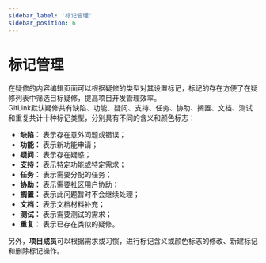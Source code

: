 ```yaml
---
sidebar_label: '标记管理'      
sidebar_position: 6   
---
```


# 标记管理

在疑修的内容编辑页面可以根据疑修的类型对其设置标记，标记的存在方便了在疑修列表中筛选目标疑修，提高项目开发管理效率。
<br/>
GitLink默认疑修共有缺陷、功能、疑问、支持、任务、协助、搁置、文档、测试和重复共计十种标记类型，分别具有不同的含义和颜色标志：

- **缺陷：** 表示存在意外问题或错误；
- **功能：** 表示新功能申请；
- **疑问：** 表示存在疑惑；
- **支持：** 表示特定功能或特定需求；
- **任务：** 表示需要分配的任务；
- **协助：** 表示需要社区用户协助；
- **搁置：** 表示此问题暂时不会继续处理；
- **文档：** 表示文档材料补充；
- **测试：** 表示需要测试的需求；
- **重复：** 表示已存在类似的疑修。

另外，**项目成员**可以根据需求或习惯，进行标记含义或颜色标志的修改、新建标记和删除标记操作。